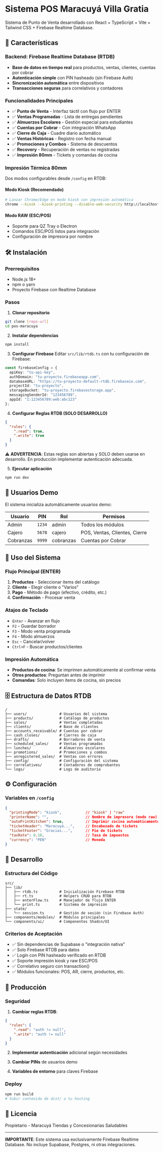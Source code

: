 # Sistema POS Maracuyá Villa Gratia

Sistema de Punto de Venta desarrollado con React + TypeScript + Vite + Tailwind CSS + Firebase Realtime Database.

## 🚀 Características

### Backend: Firebase Realtime Database (RTDB)
- **Base de datos en tiempo real** para productos, ventas, clientes, cuentas por cobrar
- **Autenticación simple** con PIN hasheado (sin Firebase Auth)
- **Sincronización automática** entre dispositivos
- **Transacciones seguras** para correlativos y contadores

### Funcionalidades Principales
- ✅ **Punto de Venta** - Interfaz táctil con flujo por ENTER
- ✅ **Ventas Programadas** - Lista de entregas pendientes
- ✅ **Almuerzos Escolares** - Gestión especial para estudiantes
- ✅ **Cuentas por Cobrar** - Con integración WhatsApp
- ✅ **Cierre de Caja** - Cuadre diario automático
- ✅ **Ventas Históricas** - Registro con fecha manual
- ✅ **Promociones y Combos** - Sistema de descuentos
- ✅ **Recovery** - Recuperación de ventas no registradas
- ✅ **Impresión 80mm** - Tickets y comandas de cocina

### Impresión Térmica 80mm
Dos modos configurables desde `/config` en RTDB:

#### Modo Kiosk (Recomendado)
```bash
# Lanzar Chrome/Edge en modo kiosk con impresión automática
chrome --kiosk --kiosk-printing --disable-web-security http://localhost:5173
```

#### Modo RAW (ESC/POS)
- Soporte para QZ Tray o Electron
- Comandos ESC/POS listos para integración
- Configuración de impresora por nombre

## 🛠️ Instalación

### Prerrequisitos
- Node.js 18+
- npm o yarn
- Proyecto Firebase con Realtime Database

### Pasos

1. **Clonar repositorio**
```bash
git clone [repo-url]
cd pos-maracuya
```

2. **Instalar dependencias**
```bash
npm install
```

3. **Configurar Firebase**
Editar `src/lib/rtdb.ts` con tu configuración de Firebase:
```typescript
const firebaseConfig = {
  apiKey: "tu-api-key",
  authDomain: "tu-proyecto.firebaseapp.com",
  databaseURL: "https://tu-proyecto-default-rtdb.firebaseio.com",
  projectId: "tu-proyecto",
  storageBucket: "tu-proyecto.firebasestorage.app",
  messagingSenderId: "123456789",
  appId: "1:123456789:web:abc123"
};
```

4. **Configurar Reglas RTDB (SOLO DESARROLLO)**
```json
{
  "rules": {
    ".read": true,
    ".write": true
  }
}
```
⚠️ **ADVERTENCIA**: Estas reglas son abiertas y SOLO deben usarse en desarrollo. En producción implementar autenticación adecuada.

5. **Ejecutar aplicación**
```bash
npm run dev
```

## 🔐 Usuarios Demo

El sistema inicializa automáticamente usuarios demo:

| Usuario | PIN | Rol | Permisos |
|---------|-----|-----|-----------|
| Admin | `1234` | admin | Todos los módulos |
| Cajero | `5678` | cajero | POS, Ventas, Clientes, Cierre |
| Cobranzas | `9999` | cobranzas | Cuentas por Cobrar |

## 📱 Uso del Sistema

### Flujo Principal (ENTER)
1. **Productos** - Seleccionar items del catálogo
2. **Cliente** - Elegir cliente o "Varios"
3. **Pago** - Método de pago (efectivo, crédito, etc.)
4. **Confirmación** - Procesar venta

### Atajos de Teclado
- `Enter` - Avanzar en flujo
- `F2` - Guardar borrador
- `F3` - Modo venta programada
- `F4` - Modo almuerzos
- `Esc` - Cancelar/volver
- `Ctrl+F` - Buscar productos/clientes

### Impresión Automática
- **Productos de cocina**: Se imprimen automáticamente al confirmar venta
- **Otros productos**: Preguntan antes de imprimir
- **Comandas**: Solo incluyen items de cocina, sin precios

## 🗄️ Estructura de Datos RTDB

```
/
├── users/               # Usuarios del sistema
├── products/            # Catálogo de productos
├── sales/               # Ventas completadas
├── clients/             # Base de clientes
├── accounts_receivable/ # Cuentas por cobrar
├── cash_closes/         # Cierres de caja
├── drafts/              # Borradores de venta
├── scheduled_sales/     # Ventas programadas
├── lunches/             # Almuerzos escolares
├── promotions/          # Promociones y combos
├── unregistered_sales/  # Ventas con errores
├── config/              # Configuración del sistema
├── correlatives/        # Contadores de comprobantes
└── logs/                # Logs de auditoría
```

## ⚙️ Configuración

### Variables en `/config`
```json
{
  "printingMode": "kiosk",           // "kiosk" | "raw"
  "printerName": "",                 // Nombre de impresora (modo raw)
  "autoPrintKitchen": true,          // Imprimir cocina automáticamente
  "ticketHeader": "Maracuyá...",     // Encabezado de tickets
  "ticketFooter": "Gracias...",      // Pie de tickets
  "taxRate": 0.18,                   // Tasa de impuestos
  "currency": "PEN"                  // Moneda
}
```

## 🔧 Desarrollo

### Estructura del Código
```
src/
├── lib/
│   ├── rtdb.ts          # Inicialización Firebase RTDB
│   ├── rt.ts            # Helpers CRUD para RTDB
│   ├── enterFlow.ts     # Manejador de flujo ENTER
│   └── print.ts         # Sistema de impresión
├── state/
│   └── session.ts       # Gestión de sesión (sin Firebase Auth)
├── components/modules/  # Módulos principales
└── components/ui/       # Componentes Shadcn/UI
```

### Criterios de Aceptación
- ✅ Sin dependencias de Supabase o "integración nativa"
- ✅ Solo Firebase RTDB para datos
- ✅ Login con PIN hasheado verificado en RTDB
- ✅ Soporte impresión kiosk y raw ESC/POS
- ✅ Correlativo seguro con transaction()
- ✅ Módulos funcionales: POS, AR, cierre, productos, etc.

## 🚨 Producción

### Seguridad
1. **Cambiar reglas RTDB**:
```json
{
  "rules": {
    ".read": "auth != null",
    ".write": "auth != null"
  }
}
```

2. **Implementar autenticación** adicional según necesidades

3. **Cambiar PINs** de usuarios demo

4. **Variables de entorno** para claves Firebase

### Deploy
```bash
npm run build
# Subir contenido de dist/ a tu hosting
```

## 📄 Licencia

Propietario - Maracuyá Tiendas y Concesionarias Saludables

---

**IMPORTANTE**: Este sistema usa exclusivamente Firebase Realtime Database. No incluye Supabase, Postgres, ni otras integraciones.